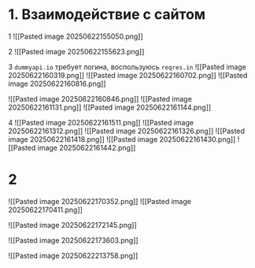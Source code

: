 # 1. Взаимодействие с сайтом
1
![[Pasted image 20250622155050.png]]

2
![[Pasted image 20250622155623.png]]


3
`dummyapi.io` требует логина, воспользуюсь `reqres.in`
![[Pasted image 20250622160319.png]]
![[Pasted image 20250622160702.png]]
![[Pasted image 20250622160816.png]]


![[Pasted image 20250622160846.png]]
![[Pasted image 20250622161131.png]]
![[Pasted image 20250622161144.png]]

4
![[Pasted image 20250622161511.png]]
![[Pasted image 20250622161312.png]]
![[Pasted image 20250622161326.png]]
![[Pasted image 20250622161418.png]]
![[Pasted image 20250622161430.png]]
![[Pasted image 20250622161442.png]]

# 2
![[Pasted image 20250622170352.png]]
![[Pasted image 20250622170411.png]]

![[Pasted image 20250622172145.png]]

![[Pasted image 20250622173603.png]]

![[Pasted image 20250622213758.png]]